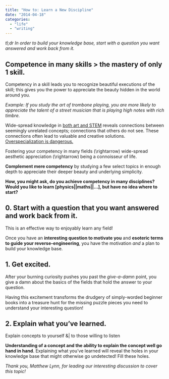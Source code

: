 ```yaml
---
title: "How to: Learn a New Discipline"
date: "2014-04-18"
categories: 
  - "life"
  - "writing"
---
```


_tl;dr In order to build your knowledge base, start with a question you want answered and work back from it._

## Competence in many skills > the mastery of only 1 skill.

Competency in a skill leads you to recognize beautiful executions of the skill; this gives you the power to appreciate the beauty hidden in the world around you.

_Example: If you study the art of trombone playing, you are more likely to appreciate the talent of a street musician that is playing high notes with rich timbre._

Wide-spread knowledge in [both art and STEM](/the-utility-of-art-vs-stem/) reveals connections between seemingly unrelated concepts; connections that others do not see. These connections often lead to valuable and creative solutions. [Overspecialization is dangerous.](/18-general-lessons-i-learned-in-university/)

Fostering your competency in many fields \(\rightarrow\) wide-spread aesthetic appreciation \(\rightarrow\) being a connoisseur of life.

**Complement mere competency** by studying a few select topics in enough depth to appreciate their deeper beauty and underlying simplicity.

**How, you might ask, do you achieve competency in many disciplines?** **Would you like to learn [physics||maths||…], but have no idea where to start?**

## 0. Start with a question that you want answered and work back from it.

This is an effective way to enjoyably learn any field!

Once you have an **interesting question to motivate you** and **esoteric terms to guide your reverse-engineering**, you have the motivation _and_ a plan to build your knowledge base.

## 1. Get excited.

After your burning curiosity pushes you past the _give-a-damn_ point, you give a damn about the basics of the fields that hold the answer to your question.

Having this excitement transforms the drudgery of simply-worded beginner books into a treasure hunt for the missing puzzle pieces you need to understand your interesting question!

## 2. Explain what you’ve learned.

Explain concepts to yourself &| to those willing to listen

**Understanding of a concept and the ability to explain the concept well go hand in hand**. Explaining what you’ve learned will reveal the holes in your knowledge base that might otherwise go undetected! Fill these holes.

_Thank you, Matthew Lynn, for leading our interesting discussion to cover this topic!_
